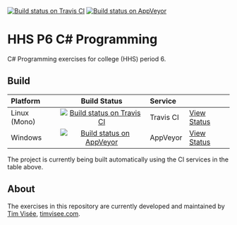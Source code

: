 [![Build status on Travis CI](https://travis-ci.org/timvisee/hhs-p6-cs-programming.svg?branch=master)](https://travis-ci.org/timvisee/hhs-p6-cs-programming)
[![Build status on AppVeyor](https://ci.appveyor.com/api/projects/status/kl44a0rjffv9471k/branch/master?svg=true)](https://ci.appveyor.com/project/timvisee/hhs-p6-cs-programming)

# HHS P6 C# Programming
C# Programming exercises for college (HHS) period 6.

## Build
|Platform|Build Status|Service||
|:---|:---:|:---|---|
|Linux (Mono)|[![Build status on Travis CI](https://travis-ci.org/timvisee/hhs-p6-cs-programming.svg?branch=master)](https://travis-ci.org/timvisee/NotesToolbox)|Travis CI|[View Status](https://travis-ci.org/timvisee/hhs-p6-cs-programming)|
|Windows|[![Build status on AppVeyor](https://ci.appveyor.com/api/projects/status/kl44a0rjffv9471k/branch/master?svg=true)](https://ci.appveyor.com/project/timvisee/hhs-p6-cs-programming)|AppVeyor|[View Status](https://ci.appveyor.com/project/timvisee/hhs-p6-cs-programming)|
The project is currently being built automatically using the CI services in the table above.

## About
The exercises in this repository are currently developed and maintained by [Tim Visée](https://github.com/timvisee/), [timvisee.com](https://timvisee.com/).
 